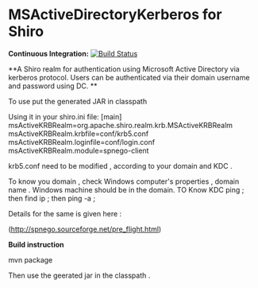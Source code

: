 # MSActiveDirectoryKerberos for Shiro

**Continuous Integration:** [![Build Status](https://travis-ci.org/git-rbanerjee/shiro-MSActiveDirectoryKerberos.svg?branch=master)](https://travis-ci.org/git-rbanerjee/shiro-MSActiveDirectoryKerberos) <br/>

**A Shiro realm for authentication using Microsoft Active Directory via kerberos protocol.
Users can be authenticated via their domain username and password using DC. **


To use put the generated JAR in classpath

Using it in your shiro.ini file:
[main]
msActiveKRBRealm=org.apache.shiro.realm.krb.MSActiveKRBRealm
msActiveKRBRealm.krbfile=conf/krb5.conf
msActiveKRBRealm.loginfile=conf/login.conf
msActiveKRBRealm.module=spnego-client


krb5.conf need to be modified , according to your domain and KDC .

To know you domain , check Windows computer's properties , domain name . Windows machine should be in the domain.
TO Know KDC ping <domina> ; then find ip ; then ping -a <that ip> ;

Details for the same is given here :

(http://spnego.sourceforge.net/pre_flight.html)



**Build instruction**

mvn package 

Then use the geerated jar in the classpath .
